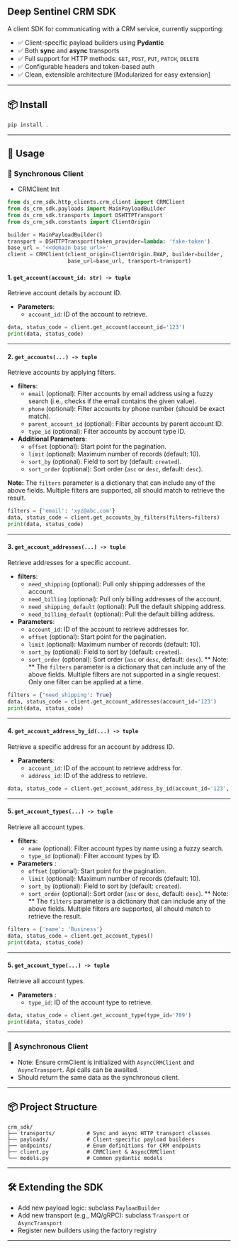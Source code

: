 ## Deep Sentinel CRM SDK

A client SDK for communicating with a CRM service, currently supporting:

- ✅ Client-specific payload builders using **Pydantic**
- ✅ Both **sync** and **async** transports
- ✅ Full support for HTTP methods: `GET`, `POST`, `PUT`, `PATCH`, `DELETE`
- ✅ Configurable headers and token-based auth
- ✅ Clean, extensible architecture [Modularized for easy extension]

---

## 📦 Install

```bash
pip install .
```

---

## 🚀 Usage

### 🔹 Synchronous Client

* CRMClient Init

```python
from ds_crm_sdk.http_clients.crm_client import CRMClient
from ds_crm_sdk.payloads import MainPayloadBuilder
from ds_crm_sdk.transports import DSHTTPTransport
from ds_crm_sdk.constants import ClientOrigin

builder = MainPayloadBuilder()
transport = DSHTTPTransport(token_provider=lambda: 'fake-token')
base_url = '<<domain base url>>'
client = CRMClient(client_origin=ClientOrigin.EWAP, builder=builder,
                   base_url=base_url, transport=transport)
```

#### 1. `get_account(account_id: str) -> tuple`
Retrieve account details by account ID.
- **Parameters**:
  - `account_id`: ID of the account to retrieve.
```python
data, status_code = client.get_account(account_id='123')
print(data, status_code)
```

---

#### 2. `get_accounts(...) -> tuple`
Retrieve accounts by applying filters.
- **filters**:
  - `email` (optional): Filter accounts by email address using a fuzzy search (i.e., checks if the email contains the given value).
  - `phone` (optional): Filter accounts by phone number (should be exact match).
  - `parent_account_id` (optional): Filter accounts by parent account ID.
  - `type_id` (optional): Filter accounts by account type ID.
- **Additional Parameters**:
  - `offset` (optional): Start point for the pagination.
  - `limit` (optional): Maximum number of records (default: 10).
  - `sort_by` (optional): Field to sort by (default: `created`).
  - `sort_order` (optional): Sort order (`asc` or `desc`, default: `desc`).

**Note:** The `filters` parameter is a dictionary that can include any of the above fields. Multiple filters are supported, all should match to retrieve the result.
```python
filters = {'email': 'xyz@abc.com'}
data, status_code = client.get_accounts_by_filters(filters=filters)
print(data, status_code)
```

---

#### 3. `get_account_addresses(...) -> tuple`
Retrieve addresses for a specific account.
- **filters**:
  - `need_shipping` (optional): Pull only shipping addresses of the account.
  - `need_billing` (optional): Pull only billing addresses of the account.
  - `need_shipping_default` (optional): Pull the default shipping address.
  - `need_billing_default` (optional): Pull the default billing address.
- **Parameters**:
  - `account_id`: ID of the account to retrieve addresses for.
  - `offset` (optional): Start point for the pagination.
  - `limit` (optional): Maximum number of records (default: 10).
  - `sort_by` (optional): Field to sort by (default: `created`).
  - `sort_order` (optional): Sort order (`asc` or `desc`, default: `desc`).
** Note: ** The `filters` parameter is a dictionary that can include any of the above fields. Multiple filters are not supported in a single request. Only one filter can be applied at a time.
```python
filters = {'need_shipping': True}
data, status_code = client.get_account_addresses(account_id='123')
print(data, status_code)
```

---
#### 4. `get_account_address_by_id(...) -> tuple`
Retrieve a specific address for an account by address ID.
- **Parameters**:
  - `account_id`: ID of the account to retrieve address for.
  - `address_id`: ID of the address to retrieve.
```python
data, status_code = client.get_account_address_by_id(account_id='123', address_id='456')
```
---

#### 5. `get_account_types(...) -> tuple`
Retrieve all account types.
- **filters**:
  - `name` (optional): Filter account types by name using a fuzzy search.
  - `type_id` (optional): Filter account types by ID.
- **Parameters** :
  - `offset` (optional): Start point for the pagination.
  - `limit` (optional): Maximum number of records (default: 10).
  - `sort_by` (optional): Field to sort by (default: `created`).
  - `sort_order` (optional): Sort order (`asc` or `desc`, default: `desc`).
** Note: ** The `filters` parameter is a dictionary that can include any of the above fields. Multiple filters are supported, all should match to retrieve the result.
```python
filters = {'name': 'Business'}
data, status_code = client.get_account_types()
print(data, status_code)
```

---

#### 5. `get_account_type(...) -> tuple`
Retrieve all account types.
- **Parameters** :
    - `type_id`: ID of the account type to retrieve.
```python
data, status_code = client.get_account_type(type_id='789')
print(data, status_code)
```
---

### 🔹 Asynchronous Client
* Note: Ensure crmClient is initialized with `AsyncCRMClient` and `AsyncTransport`. Api calls can be awaited.
* Should return the same data as the synchronous client.

---

## 📦 Project Structure

```text
crm_sdk/
├── transports/          # Sync and async HTTP transport classes
├── payloads/            # Client-specific payload builders
├── endpoints/           # Enum definitions for CRM endpoints
├── client.py            # CRMClient & AsyncCRMClient
└── models.py            # Common pydantic models
```

---

## 🛠️ Extending the SDK

- Add new payload logic: subclass `PayloadBuilder`
- Add new transport (e.g., MQ/gRPC): subclass `Transport` or `AsyncTransport`
- Register new builders using the factory registry

---
